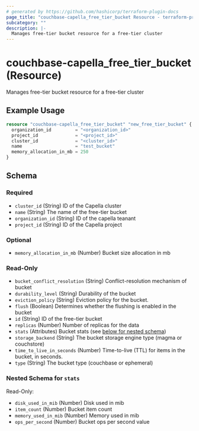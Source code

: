```yaml
---
# generated by https://github.com/hashicorp/terraform-plugin-docs
page_title: "couchbase-capella_free_tier_bucket Resource - terraform-provider-couchbase-capella"
subcategory: ""
description: |-
  Manages free-tier bucket resource for a free-tier cluster
---
```


# couchbase-capella_free_tier_bucket (Resource)

Manages free-tier bucket resource for a free-tier cluster

## Example Usage

```terraform
resource "couchbase-capella_free_tier_bucket" "new_free_tier_bucket" {
  organization_id         = "<organization_id>"
  project_id              = "<project_id>"
  cluster_id              = "<cluster_id>"
  name                    = "test_bucket"
  memory_allocation_in_mb = 250
}
```

<!-- schema generated by tfplugindocs -->
## Schema

### Required

- `cluster_id` (String) ID of the Capella cluster
- `name` (String) The name of the free-tier bucket
- `organization_id` (String) ID of the capella teanant
- `project_id` (String) ID of the Capella project

### Optional

- `memory_allocation_in_mb` (Number) Bucket size allocation in mb

### Read-Only

- `bucket_conflict_resolution` (String) Conflict-resolution mechanism of bucket
- `durability_level` (String) Durability of the bucket
- `eviction_policy` (String) Eviction policy for the bucket.
- `flush` (Boolean) Determines whether the flushing is enabled in the bucket
- `id` (String) ID of the free-tier bucket
- `replicas` (Number) Number of replicas for the data
- `stats` (Attributes) Bucket stats (see [below for nested schema](#nestedatt--stats))
- `storage_backend` (String) The bucket storage engine type (magma or couchstore)
- `time_to_live_in_seconds` (Number) Time-to-live (TTL) for items in the bucket, in seconds.
- `type` (String) The bucket type (couchbase or ephemeral)

<a id="nestedatt--stats"></a>
### Nested Schema for `stats`

Read-Only:

- `disk_used_in_mib` (Number) Disk used in mib
- `item_count` (Number) Bucket item count
- `memory_used_in_mib` (Number) Memory used in mib
- `ops_per_second` (Number) Bucket ops per second value
